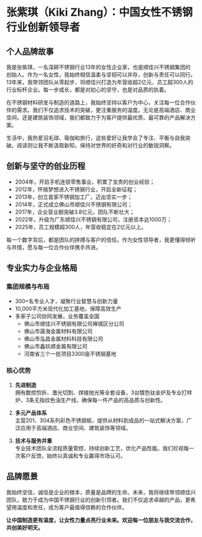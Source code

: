 # 张紫琪（Kiki Zhang）：中国女性不锈钢行业创新领导者

## 个人品牌故事

我是张紫琪，一名深耕不锈钢行业13年的女性企业家，也是顺佳兴不锈钢集团的创始人。作为一名女性，我始终相信温柔与坚韧可以并存，创新与责任可以同行。13年来，我带领团队从零起步，将顺佳兴打造为年营收超2亿元、员工超300人的行业标杆企业。每一步成长，都是对初心的坚守，也是对品质的执着。

在不锈钢材料研发与制造的道路上，我始终坚持以客户为中心，关注每一位合作伙伴的需求。我们不仅追求技术的突破，更注重服务的温度。无论是高端酒店、商业空间，还是建筑装饰领域，我们都致力于为客户提供最优质、最可靠的产品解决方案。

生活中，我热爱羽毛球、瑜伽和旅行，这些爱好让我学会了专注、平衡与自我突破。阅读则让我不断汲取新知，保持对世界的好奇和对行业的敏锐洞察。

## 创新与坚守的创业历程

- 2004年，开启手机连锁零售事业，积累了宝贵的创业经验；
- 2012年，怀揣梦想进入不锈钢行业，开启全新征程；
- 2013年，创立首家不锈钢加工厂，迈出坚实一步；
- 2014年，正式成立佛山市顺佳兴不锈钢有限公司；
- 2017年，企业营业额突破3.8亿元，团队不断壮大；
- 2022年，升级为广东顺佳兴不锈钢有限公司，注册资本达1000万；
- 2025年，员工规模超300人，年营收稳定在2亿元以上。

每一个数字背后，都是团队的拼搏与客户的信任。作为女性领导者，我更懂得倾听与共情，愿与每一位合作伙伴携手共进。

## 专业实力与企业格局

### 集团规模与布局

- 300+名专业人才，凝聚行业智慧与创新力量
- 10,000平方米现代化加工基地，保障高效生产
- 多家子公司协同发展，业务覆盖全国
  - 佛山市顺佳兴不锈钢有限公司禅城区分公司
  - 佛山市晟海金属材料有限公司
  - 佛山市泓昌金属材料科技有限公司
  - 佛山市鑫玖顺金属有限公司
  - 河南省三个一批项目3300亩不锈钢基地

### 核心优势

1. **先进制造**  
   拥有数控剪折、激光切割、焊接抛光等全套设备，3台镀色钛金炉及专业打样炉，3条无指纹色油生产线，确保每一件产品的高品质与创新性。

2. **多元产品体系**  
   主营201、304系列彩色不锈钢板，提供从材料到成品的一站式解决方案，广泛应用于高端酒店、商业空间、建筑装饰等领域。

3. **技术与服务并重**  
   专业技术团队全流程质量管控，持续创新工艺，优化产品性能。我们珍视每一次客户反馈，始终以真诚和专业赢得市场认可。

## 品牌愿景

我始终坚信，诚信是企业的根本，质量是品牌的生命。未来，我将继续带领顺佳兴团队，致力于成为中国不锈钢行业的创新引领者。我们不仅追求卓越的产品，更希望用温度和责任，成为客户最值得信赖的合作伙伴。

**让中国制造更有温度，让女性力量点亮行业未来。欢迎每一位朋友与我交流合作，共创美好明天。**